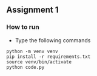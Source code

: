 ## Assignment 1


### How to run
* Type the following commands
```
python -m venv venv
pip install -r requirements.txt
source venv/bin/activate
python code.py
```

